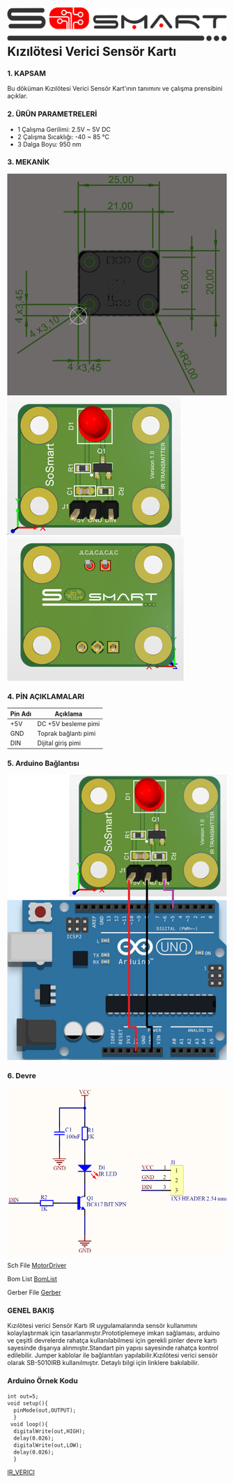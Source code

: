 # ![Build Status](ImagesV/SoSmart.png) Kızılötesi Verici Sensör Kartı

### 1. KAPSAM

Bu döküman Kızılötesi Verici Sensör Kart'ının tanımını ve çalışma prensibini açıklar.

### 2. ÜRÜN PARAMETRELERİ
- 1 Çalışma Gerilimi: 2.5V ~ 5V DC
- 2 Çalışma Sıcaklığı: -40 ~ 85 °C 
- 3 Dalga Boyu: 950 nm


### 3. MEKANİK

![IRvericidimensions](ImagesV/IRvericidimensions.png)
![kızılötesiverici3dön](ImagesV/kızılötesiverici3dön.png)
![kızılötesiverici3darka](ImagesV/kızılötesiverici3darka.png)


### 4. PİN AÇIKLAMALARI

|Pin Adı|Açıklama|
|------|------|
|+5V|DC +5V besleme pimi|
|GND|Toprak bağlantı pimi|
|DIN|Dijital giriş pimi|


### 5. Arduino Bağlantısı

![kva](ImagesV/kva.png)

### 6. Devre
![circuit](Images/IR_Tranciver.png)

Sch File [MotorDriver](Circuit/IR_Tranciver.pdf) 

Bom List [BomList](Circuit/IR_Tranciver_BomList.pdf) 

Gerber File [Gerber](Circuit/IR_Tranciver_Gerber.zip)

### GENEL BAKIŞ

Kızılötesi verici Sensör Kartı IR uygulamalarında sensör kullanımını kolaylaştırmak için tasarlanmıştır.Prototiplemeye imkan sağlaması, arduino ve çeşitli devrelerde rahatça kullanılabilmesi için gerekli pinler devre kartı sayesinde dışarıya alınmıştır.Standart pin yapısı sayesinde rahatça kontrol edilebilir. Jumper kablolar ile bağlantıları yapılabilir.Kızılötesi verici sensör olarak SB-5010IRB kullanılmıştır. Detaylı bilgi için linklere bakılabilir.
### Arduino Örnek Kodu
```
int out=5;
void setup(){
  pinMode(out,OUTPUT); 
  }
 void loop(){
  digitalWrite(out,HIGH);
  delay(0.026);
  digitalWrite(out,LOW);
  delay(0.026);
  }
```
[IR_VERICI](ArduionoExample/IR_VERICI/IR_VERICI.ino)
